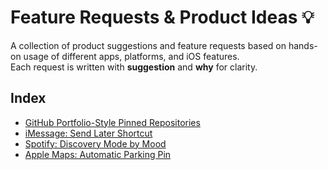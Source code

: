 # Feature Requests & Product Ideas 💡

A collection of product suggestions and feature requests based on hands-on usage of different apps, platforms, and iOS features.  
Each request is written with **suggestion** and **why** for clarity.  

## Index
- [GitHub Portfolio-Style Pinned Repositories](./requests/github-portfolio-pins.md)
- [iMessage: Send Later Shortcut](./requests/ios-imessage-sendlater.md)
- [Spotify: Discovery Mode by Mood](./requests/spotify-discovery-mode.md)
- [Apple Maps: Automatic Parking Pin](./requests/apple-parking-pin.md)
